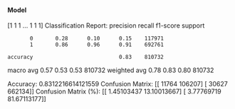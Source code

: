 #### Model
[1 1 1 ... 1 1 1]
Classification Report:
              precision    recall  f1-score   support

           0       0.28      0.10      0.15    117971
           1       0.86      0.96      0.91    692761

    accuracy                           0.83    810732
   macro avg       0.57      0.53      0.53    810732
weighted avg       0.78      0.83      0.80    810732

Accuracy: 0.8312216614121559
Confusion Matrix:
[[ 11764 106207]
 [ 30627 662134]]
Confusion Matrix (%):
[[ 1.45103437 13.10013667]
 [ 3.77769719 81.67113177]]
